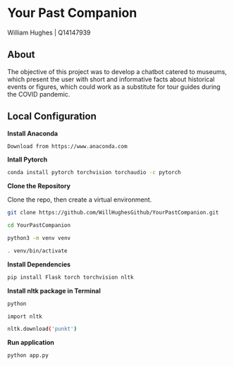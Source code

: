 # Your Past Companion

William Hughes | Q14147939

## About

The objective of this project was to develop a chatbot catered to museums, which present the user with short and informative facts about historical events or figures, which could work as a substitute for tour guides during the COVID pandemic. 

## Local Configuration

**Install Anaconda**
```bash
Download from https://www.anaconda.com
```

**Intall Pytorch**
```bash
conda install pytorch torchvision torchaudio -c pytorch
```

**Clone the Repository**

Clone the repo, then create a virtual environment. 

```bash
git clone https://github.com/WillHughesGithub/YourPastCompanion.git
```

```bash
cd YourPastCompanion
```

```bash
python3 -m venv venv
```

```bash
. venv/bin/activate
```

**Install Dependencies**
```bash
pip install Flask torch torchvision nltk
```

**Install nltk package in Terminal**
```bash
python
```

```bash
import nltk
```

```bash
nltk.download('punkt')
```

**Run application**
```bash
python app.py
```